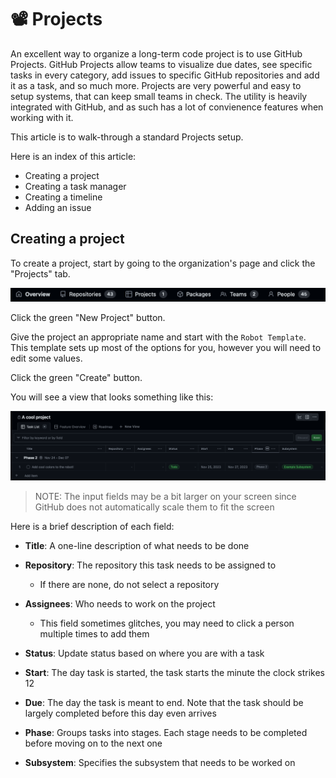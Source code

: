 # 📽 Projects

An excellent way to organize a long-term code project is to use GitHub Projects. GitHub Projects allow teams to visualize due dates, see specific tasks in every category, add issues to specific GitHub repositories and add it as a task, and so much more. Projects are very powerful and easy to setup systems, that can keep small teams in check. The utility is heavily integrated with GitHub, and as such has a lot of convienence features when working with it.

This article is to walk-through a standard Projects setup.

Here is an index of this article:

- Creating a project
- Creating a task manager
- Creating a timeline
- Adding an issue

## Creating a project

To create a project, start by going to the organization's page and click the "Projects" tab.

![P1](/GitHubDocs/Images/P1.png)

Click the green "New Project" button.

Give the project an appropriate name and start with the `Robot Template`. This template sets up most of the options for you, however you will need to edit some values.

Click the green "Create" button.

You will see a view that looks something like this:

![P2](/GitHubDocs/Images/P2.png)

> NOTE: The input fields may be a bit larger on your screen since GitHub does not automatically scale them to fit the screen

Here is a brief description of each field:

- **Title**: A one-line description of what needs to be done

- **Repository**: The repository this task needs to be assigned to

  - If there are none, do not select a repository

- **Assignees**: Who needs to work on the project

  - This field sometimes glitches, you may need to click a person multiple times to add them

- **Status**: Update status based on where you are with a task
- **Start**: The day task is started, the task starts the minute the clock strikes 12
- **Due**: The day the task is meant to end. Note that the task should be largely completed before this day even arrives
-  **Phase**: Groups tasks into stages. Each stage needs to be completed before moving on to the next one
- **Subsystem**: Specifies the subsystem that needs to be worked on



